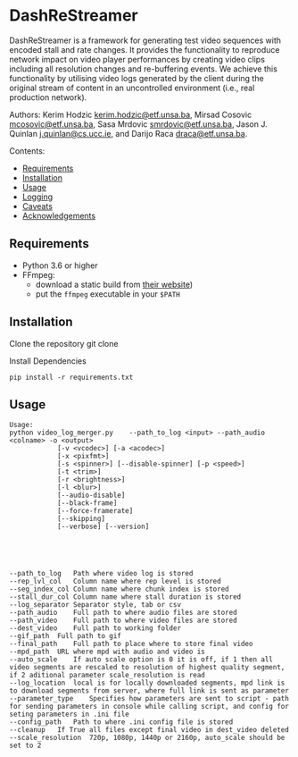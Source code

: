 # DashReStreamer

DashReStreamer is a framework for generating test video sequences with encoded stall and rate changes. It provides the functionality to reproduce network impact on video player performances by creating video clips including all resolution changes and re-buffering events. We achieve this functionality by utilising video logs generated by the client during the original stream of content in an uncontrolled environment (i.e., real production network).


Authors: Kerim Hodzic <kerim.hodzic@etf.unsa.ba>, Mirsad Cosovic <mcosovic@etf.unsa.ba>, Sasa Mrdovic <smrdovic@etf.unsa.ba>, Jason J. Quinlan <j.quinlan@cs.ucc.ie>, and Darijo Raca <draca@etf.unsa.ba>.


Contents:

- [Requirements](#requirements)
- [Installation](#installation)
- [Usage](#usage)
- [Logging](#logging)
- [Caveats](#caveats)
- [Acknowledgements](#acknowledgements)



## Requirements

- Python 3.6 or higher
- FFmpeg:
    - download a static build from [their website](http://ffmpeg.org/download.html))
    - put the `ffmpeg` executable in your `$PATH`
    
    

## Installation

Clone the repository
	git clone 

Install Dependencies

	pip install -r requirements.txt
	
	
## Usage

	Usage:
    python video_log_merger.py    --path_to_log <input> --path_audio <colname> -o <output>
                [-v <vcodec>] [-a <acodec>]
                [-x <pixfmt>]
                [-s <spinner>] [--disable-spinner] [-p <speed>]
                [-t <trim>]
                [-r <brightness>]
                [-l <blur>]
                [--audio-disable]
                [--black-frame]
                [--force-framerate]
                [--skipping]
                [--verbose] [--version]
	
	
	
	
	
	--path_to_log	Path where video log is stored
	--rep_lvl_col	Column name where rep level is stored
	--seg_index_col	Column name where chunk index is stored
	--stall_dur_col	Column name where stall duration is stored
	--log_separator	Separator style, tab or csv
	--path_audio	Full path to where audio files are stored
	--path_video	Full path to where video files are stored
	--dest_video	Full path to working folder
	--gif_path	Full path to gif
	--final_path	Full path to place where to store final video
	--mpd_path	URL where mpd with audio and video is
	--auto_scale	If auto scale option is 0 it is off, if 1 then all video segments are rescaled to resolution of highest quality segment, if 2 aditional parameter scale_resolution is read
	--log_location	local is for locally downloaded segments, mpd link is to download segments from server, where full link is sent as parameter
	--parameter_type	Specifies how parameters are sent to script - path for sending parameters in console while calling script, and config for seting parameters in .ini file
	--config_path	Path to where .ini config file is stored
	--cleanup	If True all files except final video in dest_video deleted
	--scale_resolution	720p, 1080p, 1440p or 2160p, auto_scale should be set to 2

